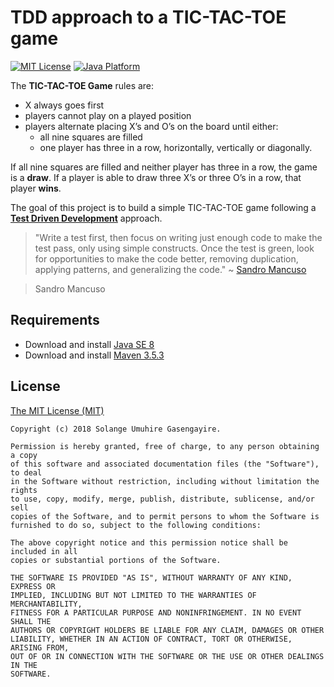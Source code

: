 # TDD approach to a TIC-TAC-TOE game

[![MIT License](https://img.shields.io/badge/license-MIT%20License-green.svg)][1]
[![Java Platform](https://img.shields.io/badge/platform-Java-blue.svg)][2]

The **TIC-TAC-TOE Game** rules are:

- X always goes first
- players cannot play on a played position
- players alternate placing X’s and O’s on the board until either:
    - all nine squares are filled
    - one player has three in a row, horizontally, vertically or diagonally.

If all nine squares are filled and neither player has three in a row, the game is a **draw**.
If a player is able to draw three X’s or three O’s in a row, that player **wins**.

The goal of this project is to build a simple TIC-TAC-TOE game following a **[Test Driven Development][3]** approach.

> "Write a test first, then focus on writing just enough code to make the test pass, only using simple constructs. 
> Once the test is green, look for opportunities to make the code better, removing duplication, applying patterns, 
  and generalizing the code." ~ [Sandro Mancuso][4]

> Sandro Mancuso 


## Requirements

- Download and install [Java SE 8][5]
- Download and install [Maven 3.5.3][6]


## License

[The MIT License (MIT)][7]

````
Copyright (c) 2018 Solange Umuhire Gasengayire.

Permission is hereby granted, free of charge, to any person obtaining a copy
of this software and associated documentation files (the "Software"), to deal
in the Software without restriction, including without limitation the rights
to use, copy, modify, merge, publish, distribute, sublicense, and/or sell
copies of the Software, and to permit persons to whom the Software is
furnished to do so, subject to the following conditions:

The above copyright notice and this permission notice shall be included in all
copies or substantial portions of the Software.

THE SOFTWARE IS PROVIDED "AS IS", WITHOUT WARRANTY OF ANY KIND, EXPRESS OR
IMPLIED, INCLUDING BUT NOT LIMITED TO THE WARRANTIES OF MERCHANTABILITY,
FITNESS FOR A PARTICULAR PURPOSE AND NONINFRINGEMENT. IN NO EVENT SHALL THE
AUTHORS OR COPYRIGHT HOLDERS BE LIABLE FOR ANY CLAIM, DAMAGES OR OTHER
LIABILITY, WHETHER IN AN ACTION OF CONTRACT, TORT OR OTHERWISE, ARISING FROM,
OUT OF OR IN CONNECTION WITH THE SOFTWARE OR THE USE OR OTHER DEALINGS IN THE
SOFTWARE.

````


[1]: https://github.com/SolangeUG/tic-tac-toe-game/blob/master/LICENSE
[2]: https://docs.oracle.com/en/java/
[3]: http://agiledata.org/essays/tdd.html
[4]: https://codurance.com/blog/author/sandro-mancuso/
[5]: http://www.oracle.com/technetwork/java/javase/downloads/jdk8-downloads-2133151.html
[6]: https://maven.apache.org/download.cgi
[7]: https://opensource.org/licenses/MIT
